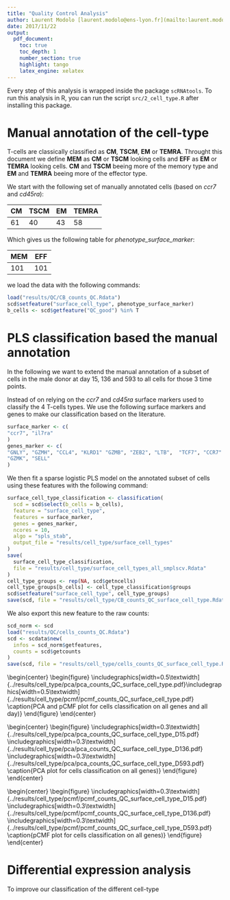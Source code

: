 ```yaml
---
title: "Quality Control Analysis"
author: Laurent Modolo [laurent.modolo@ens-lyon.fr](mailto:laurent.modolo@ens-lyon.fr)
date: 2017/11/22
output:
  pdf_document:
    toc: true
    toc_depth: 1
    number_section: true
    highlight: tango
    latex_engine: xelatex
---
```


Every step of this analysis is wrapped inside the package `scRNAtools`.
To run this analysis in R, you can run the script `src/2_cell_type.R` after installing
this package.

# Manual annotation of the cell-type

T-cells are classically classified as **CM**, **TSCM**, **EM** or **TEMRA**.
Throught this document we define **MEM** as **CM** or **TSCM** looking cells
and **EFF** as **EM** or **TEMRA** looking cells. **CM** and **TSCM** beeing
more of the memory type and **EM** and **TEMRA** beeing more of the effector
type.

We start with the following set of manually annotated cells (based on *ccr7*
and *cd45ra*):

|CM | TSCM | EM | TEMRA
----|------|----|------
|61 | 40   | 43 | 58

Which gives us the following table for *phenotype_surface_marker*:

|MEM | EFF
|----|---
|101 | 101

we load the data with the following commands:
```R
load("results/QC/CB_counts_QC.Rdata")
scd$setfeature("surface_cell_type", phenotype_surface_marker)
b_cells <- scd$getfeature("QC_good") %in% T
```

# PLS classification based the manual annotation

In the following we want to extend the manual annotation of a subset of
cells in the male donor at day 15, 136 and 593 to all cells for those 3 time
points.

Instead of on relying on the *ccr7* and *cd45ra* surface markers used to
classify the 4 T-cells types. We use the following surface markers and genes
to make our classification based on the literature.

```R
surface_marker <- c(
"ccr7", "il7ra"
)
genes_marker <- c(
"GNLY", "GZMH", "CCL4", "KLRD1" "GZMB", "ZEB2", "LTB",  "TCF7", "CCR7"
"GZMK", "SELL"
)
```

We then fit a sparse logistic PLS model on the annotated subset of cells using
these features with the following command:

```R
surface_cell_type_classification <- classification(
  scd = scd$select(b_cells = b_cells),
  feature = "surface_cell_type",
  features = surface_marker,
  genes = genes_marker,
  ncores = 10,
  algo = "spls_stab",
  output_file = "results/cell_type/surface_cell_types"
)
save(
  surface_cell_type_classification,
  file = "results/cell_type/surface_cell_types_all_smplscv.Rdata"
)
cell_type_groups <- rep(NA, scd$getncells)
cell_type_groups[b_cells] <- cell_type_classification$groups
scd$setfeature("surface_cell_type", cell_type_groups)
save(scd, file = "results/cell_type/CB_counts_QC_surface_cell_type.Rdata")
```

We also export this new feature to the raw counts:

```R
scd_norm <- scd
load("results/QC/cells_counts_QC.Rdata")
scd <- scdata$new(
  infos = scd_norm$getfeatures,
  counts = scd$getcounts
)
save(scd, file = "results/cell_type/cells_counts_QC_surface_cell_type.Rdata")
```

\begin{center}
  \begin{figure}
    \includegraphics[width=0.5\textwidth]{../results/cell_type/pca/pca_counts_QC_surface_cell_type.pdf}\includegraphics[width=0.5\textwidth]{../results/cell_type/pcmf/pcmf_counts_QC_surface_cell_type.pdf}
    \caption{PCA and pCMF plot for cells classification on all genes and all day)}
  \end{figure}
\end{center}

\begin{center}
  \begin{figure}
    \includegraphics[width=0.3\textwidth]{../results/cell_type/pca/pca_counts_QC_surface_cell_type_D15.pdf} \includegraphics[width=0.3\textwidth]{../results/cell_type/pca/pca_counts_QC_surface_cell_type_D136.pdf} \includegraphics[width=0.3\textwidth]{../results/cell_type/pca/pca_counts_QC_surface_cell_type_D593.pdf}
    \caption{PCA plot for cells classification on all genes)}
  \end{figure}
\end{center}

\begin{center}
  \begin{figure}
    \includegraphics[width=0.3\textwidth]{../results/cell_type/pcmf/pcmf_counts_QC_surface_cell_type_D15.pdf} \includegraphics[width=0.3\textwidth]{../results/cell_type/pcmf/pcmf_counts_QC_surface_cell_type_D136.pdf} \includegraphics[width=0.3\textwidth]{../results/cell_type/pcmf/pcmf_counts_QC_surface_cell_type_D593.pdf}
    \caption{pCMF plot for cells classification on all genes)}
  \end{figure}
\end{center}

# Differential expression analysis

To improve our classification of the different cell-type
